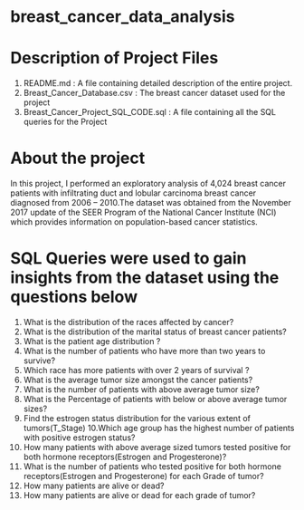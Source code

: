 # breast_cancer_data_analysis
# Description of Project Files
  1. README.md : A file containing detailed description of the entire project.
  2. Breast_Cancer_Database.csv : The breast cancer dataset used for the project
  3. Breast_Cancer_Project_SQL_CODE.sql : A file containing all the SQL queries for the Project

# About the project
In this project, I performed an exploratory analysis of 4,024 breast cancer patients with infiltrating duct and lobular carcinoma breast cancer diagnosed from 2006 – 2010.The dataset was obtained from the November 2017 update of the SEER Program of the National Cancer Institute (NCI) which provides information on population-based cancer statistics.

# SQL Queries were used to gain insights from the dataset using the questions below
1. What is the distribution of the races affected by cancer?
2. What is the distribution of the marital status of breast cancer patients?
3. What is the patient age distribution ?
4. What is the number of patients who have more than two years to survive?
5. Which race has more patients with over 2 years of survival ?
6. What is the average tumor size amongst the cancer patients?
7. What is the number of patients with above average tumor size?
8. What is the Percentage of patients with below or above average tumor sizes?
9. Find the estrogen status distribution for the various extent of tumors(T_Stage)
10.Which age group has the highest number of patients with positive estrogen status?
11. How many patients with above average sized tumors tested positive for both hormone receptors(Estrogen and Progesterone)?
12. What is the number of patients who tested positive for both hormone receptors(Estrogen and Progesterone) for each Grade of tumor?
13. How many patients are alive or dead?
14. How many patients are alive or dead for each grade of tumor?
